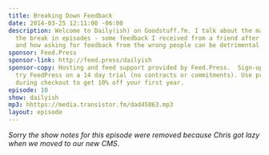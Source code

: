 ```yaml
---
title: Breaking Down Feedback
date: 2014-03-25 12:11:00 -06:00
description: Welcome to Daily(ish) on Goodstuff.fm. I talk about the main reason for
  the break in episodes - some feedback I received from a friend after episode 9 -
  and how asking for feedback from the wrong people can be detrimental to your process.
sponsor: Feed.Press
sponsor-link: http://feed.press/dailyish
sponsor-copy: Hosting and feed support provided by Feed.Press.  Sign-up today and
  try FeedPress on a 14 day trial (no contracts or commitments). Use promo code "dailyish"
  during checkout to get 10% off your first year.
episode: 10
show: dailyish
mp3: hhttps://media.transistor.fm/dad45863.mp3
layout: episode
---
```


<em>Sorry the show notes for this episode were removed because Chris got lazy when we moved to our new CMS</em>.
